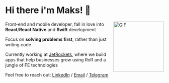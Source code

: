 # Hi there i'm Maks! 👋

<img align="right" alt="GIF" height="160px" src="https://media.giphy.com/media/du3J3cXyzhj75IOgvA/giphy.gif" />

Front-end and mobile developer, fall in love into **React**/**React Native** and **Swift** development&nbsp;&nbsp;&nbsp;

Focus on **solving problems first**, rather than just writing code

Currently working at [JetRockets](https://jetrockets.com/), where we build apps that help businesses grow using RoR and a jungle of FE technologies

Feel free to reach out:
[LinkedIn](https://www.linkedin.com/in/romanov-maksim/) / [Email](mailto:romanov.maxim.98@gmail.com) / [Telegram](https://t.me/romanovmaksim)
